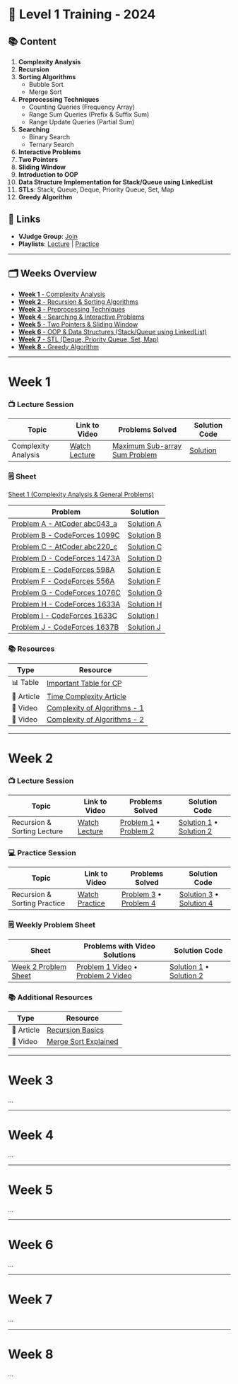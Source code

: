# 🌟 Level 1 Training - 2024

## 📚 Content

1. **Complexity Analysis**
2. **Recursion**
3. **Sorting Algorithms**
   - Bubble Sort
   - Merge Sort
4. **Preprocessing Techniques**
   - Counting Queries (Frequency Array)
   - Range Sum Queries (Prefix & Suffix Sum)
   - Range Update Queries (Partial Sum)
5. **Searching**
   - Binary Search
   - Ternary Search
6. **Interactive Problems**
7. **Two Pointers**
8. **Sliding Window**
9. **Introduction to OOP**
10. **Data Structure Implementation for Stack/Queue using LinkedList**
11. **STLs**: Stack, Queue, Deque, Priority Queue, Set, Map
12. **Greedy Algorithm**

## 🔗 Links

- **VJudge Group**: [Join](https://vjudge.net/group/level1-training2024?r=AC1Jdr8OAcn8SQEZ5RVb)
- **Playlists**: [Lecture](https://youtube.com/playlist?list=PLtN0HDbMdjgMjnoQFb_VD0ozdo-glqNof&si=9euTUF_qDeYll9Cy) | [Practice](https://youtube.com/playlist?list=PLtN0HDbMdjgOcqZsLkS_hOYe_JEAYs2wk&si=hn-JdM54VNb72SSj)

---

## 🗂 Weeks Overview

- [**Week 1** - Complexity Analysis](#week-1)
- [**Week 2** - Recursion & Sorting Algorithms](#week-2)
- [**Week 3** - Preprocessing Techniques](#week-3)
- [**Week 4** - Searching & Interactive Problems](#week-4)
- [**Week 5** - Two Pointers & Sliding Window](#week-5)
- [**Week 6** - OOP & Data Structures (Stack/Queue using LinkedList)](#week-6)
- [**Week 7** - STL (Deque, Priority Queue, Set, Map)](#week-7)
- [**Week 8** - Greedy Algorithm](#week-8)

---

# Week 1

### 📺 Lecture Session

| Topic                       | Link to Video                                | Problems Solved                                                                 | Solution Code                                                                                   |
|-----------------------------|----------------------------------------------|---------------------------------------------------------------------------------|-------------------------------------------------------------------------------------------------|
| Complexity Analysis | [Watch Lecture](https://youtu.be/VuRHqzOL6No) | [Maximum Sub-array Sum Problem](https://leetcode.com/problems/maximum-subarray/) | [Solution](https://github.com/ICPC-Damnhour-Community/Level-1-2024/blob/main/Week-1/Lecture/Maximum-Subarray-Sum.cpp) |

### 🗒 Sheet

[Sheet 1 (Complexity Analysis & General Problems)](https://vjudge.net/contest/611791)

| Problem                       | Solution                                                                                   |
|-------------------------------|--------------------------------------------------------------------------------------------|
| [Problem A - AtCoder abc043_a](https://vjudge.net/problem/AtCoder-abc043_a) | [Solution A](https://github.com/ICPC-Damnhour-Community/Level-1-2024/blob/main/Week-1/Sheet/A-Children-and-Candies.cpp)    |
| [Problem B - CodeForces 1099C](https://vjudge.net/problem/CodeForces-1099C) | [Solution B](https://github.com/ICPC-Damnhour-Community/Level-1-2024/blob/main/Week-1/Sheet/B-Postcard.cpp)               |
| [Problem C - AtCoder abc220_c](https://vjudge.net/problem/AtCoder-abc220_c) | [Solution C](https://github.com/ICPC-Damnhour-Community/Level-1-2024/blob/main/Week-1/Sheet/C-Long-Sequence.cpp)          |
| [Problem D - CodeForces 1473A](https://vjudge.net/problem/CodeForces-1473A) | [Solution D](https://github.com/ICPC-Damnhour-Community/Level-1-2024/blob/main/Week-1/Sheet/D-Replacing-Elements.cpp)     |
| [Problem E - CodeForces 598A](https://vjudge.net/problem/CodeForces-598A)   | [Solution E](https://github.com/ICPC-Damnhour-Community/Level-1-2024/blob/main/Week-1/Sheet/E-Tricky-Sum.cpp)             |
| [Problem F - CodeForces 556A](https://vjudge.net/problem/CodeForces-556A)   | [Solution F](https://github.com/ICPC-Damnhour-Community/Level-1-2024/blob/main/Week-1/Sheet/F-Case-of-the-Zeros-and-Ones.cpp)|
| [Problem G - CodeForces 1076C](https://vjudge.net/problem/CodeForces-1076C) | [Solution G](https://github.com/ICPC-Damnhour-Community/Level-1-2024/blob/main/Week-1/Sheet/G-Meme-Problem.cpp)           |
| [Problem H - CodeForces 1633A](https://vjudge.net/problem/CodeForces-1633A) | [Solution H](https://github.com/ICPC-Damnhour-Community/Level-1-2024/blob/main/Week-1/Sheet/H-Div.7.cpp)                 |
| [Problem I - CodeForces 1633C](https://vjudge.net/problem/CodeForces-1633C) | [Solution I](https://github.com/ICPC-Damnhour-Community/Level-1-2024/blob/main/Week-1/Sheet/I-Kill-the-Monster.cpp)       |
| [Problem J - CodeForces 1637B](https://vjudge.net/problem/CodeForces-1637B) | [Solution J](https://github.com/ICPC-Damnhour-Community/Level-1-2024/blob/main/Week-1/Sheet/J-MEX-and-Array.cpp)         |

### 📚 Resources

| Type          | Resource                                         |
|---------------|--------------------------------------------------|
| 📊 Table      | [Important Table for CP](https://github.com/ICPC-Damnhour-Community/Level-1-2024/blob/main/Week-1/Lecture/Important-Table-for-CP.png) |
| 📄 Article    | [Time Complexity Article](https://usaco.guide/bronze/time-comp?lang=cpp) |
| 🎥 Video      | [Complexity of Algorithms - 1](https://www.youtube.com/watch?v=hYalOGs1_Og) |
| 🎥 Video      | [Complexity of Algorithms - 2](https://www.youtube.com/watch?v=dZiZ0zsMBNQ) |

---

# Week 2

### 📺 Lecture Session

| Topic                        | Link to Video                        | Problems Solved                              | Solution Code                                           |
|------------------------------|--------------------------------------|----------------------------------------------|---------------------------------------------------------|
| Recursion & Sorting Lecture   | [Watch Lecture](#)                   | [Problem 1](#) • [Problem 2](#)              | [Solution 1](Lecture/solution_week2_problem1.cpp) • [Solution 2](Lecture/solution_week2_problem2.cpp) |

### 💻 Practice Session

| Topic                        | Link to Video                        | Problems Solved                              | Solution Code                                           |
|------------------------------|--------------------------------------|----------------------------------------------|---------------------------------------------------------|
| Recursion & Sorting Practice  | [Watch Practice](#)                  | [Problem 3](#) • [Problem 4](#)              | [Solution 3](Practice/solution_week2_problem3.cpp) • [Solution 4](Practice/solution_week2_problem4.cpp) |

### 🗒 Weekly Problem Sheet

| Sheet                        | Problems with Video Solutions        | Solution Code                                           |
|------------------------------|--------------------------------------|---------------------------------------------------------|
| [Week 2 Problem Sheet](#)     | [Problem 1 Video](#) • [Problem 2 Video](#) | [Solution 1](Sheet/solution_week2_problem1.cpp) • [Solution 2](Sheet/solution_week2_problem2.cpp) |

### 📚 Additional Resources

| Type          | Resource                                          |
|---------------|---------------------------------------------------|
| 📄 Article    | [Recursion Basics](#)                             |
| 🎥 Video      | [Merge Sort Explained](#)                         |

---

# Week 3
...

---

# Week 4
...

---

# Week 5

...

---

# Week 6

...

---

# Week 7

...

---

# Week 8

...
